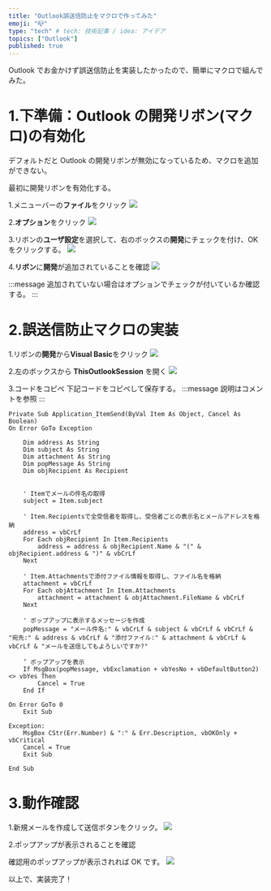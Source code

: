 ```yaml
---
title: "Outlook誤送信防止をマクロで作ってみた"
emoji: "📪"
type: "tech" # tech: 技術記事 / idea: アイデア
topics: ["Outlook"]
published: true
---
```


Outlook でお金かけず誤送信防止を実装したかったので、簡単にマクロで組んでみた。

# 1.下準備：Outlook の開発リボン(マクロ)の有効化

デフォルトだと Outlook の開発リボンが無効になっているため、マクロを追加ができない。

最初に開発リボンを有効化する。

1.メニューバーの**ファイル**をクリック
![](/images/674189b51adaf5/outlook01.png)

2.**オプション**をクリック
![](/images/674189b51adaf5/outlook02.png)

3.リボンの**ユーザ設定**を選択して、右のボックスの**開発**にチェックを付け、OK をクリックする。
![](/images/674189b51adaf5/outlook03.png)

4.**リボン**に**開発**が追加されていることを確認
![](/images/674189b51adaf5/outlook04.png)

:::message
追加されていない場合はオプションでチェックが付いているか確認する。
:::

# 2.誤送信防止マクロの実装

1.リボンの**開発**から**Visual Basic**をクリック
![](/images/674189b51adaf5/outlook05.png)

2.左のボックスから **ThisOutlookSession** を開く
![](/images/674189b51adaf5/outlook06.png)

3.コードをコピペ
下記コードをコピペして保存する。
:::message
説明はコメントを参照
:::

```vb:code
Private Sub Application_ItemSend(ByVal Item As Object, Cancel As Boolean)
On Error GoTo Exception

    Dim address As String
    Dim subject As String
    Dim attachment As String
    Dim popMessage As String
    Dim objRecipient As Recipient


    ' Itemでメールの件名の取得
    subject = Item.subject

    ' Item.Recipientsで全受信者を取得し、受信者ごとの表示名とメールアドレスを格納
    address = vbCrLf
    For Each objRecipient In Item.Recipients
        address = address & objRecipient.Name & "(" & objRecipient.address & ")" & vbCrLf
    Next

    ' Item.Attachmentsで添付ファイル情報を取得し、ファイル名を格納
    attachment = vbCrLf
    For Each objAttachment In Item.Attachments
        attachment = attachment & objAttachment.FileName & vbCrLf
    Next

    ' ポップアップに表示するメッセージを作成
    popMessage = "メール件名:" & vbCrLf & subject & vbCrLf & vbCrLf & "宛先:" & address & vbCrLf & "添付ファイル:" & attachment & vbCrLf & vbCrLf & "メールを送信してもよろしいですか?"

    ’ ポップアップを表示
    If MsgBox(popMessage, vbExclamation + vbYesNo + vbDefaultButton2) <> vbYes Then
        Cancel = True
    End If

On Error GoTo 0
    Exit Sub

Exception:
    MsgBox CStr(Err.Number) & ":" & Err.Description, vbOKOnly + vbCritical
    Cancel = True
    Exit Sub

End Sub

```

# 3.動作確認

1.新規メールを作成して送信ボタンをクリック。
![](/images/674189b51adaf5/outlook07.png)

2.ポップアップが表示されることを確認

確認用のポップアップが表示されれば OK です。
![](/images/674189b51adaf5/outlook08.png)

以上で、実装完了！
